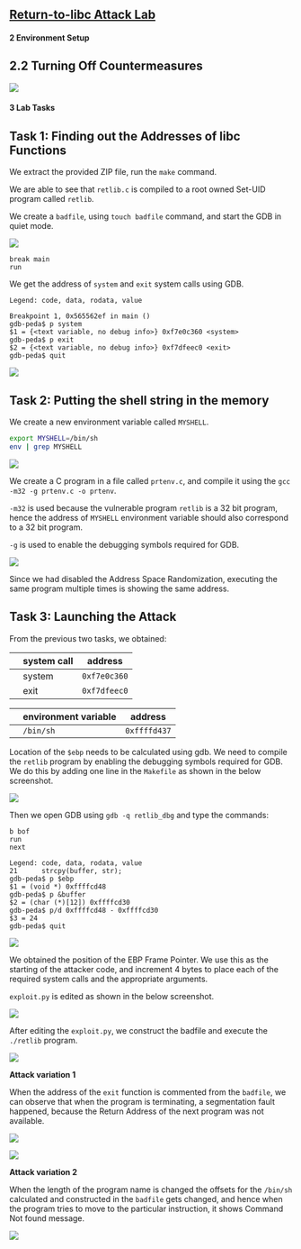 ## [Return-to-libc Attack Lab](https://seedsecuritylabs.org/Labs_20.04/Software/Return_to_Libc/)

#### 2 Environment Setup

## 2.2 Turning Off Countermeasures

![](image.png)

#### 3 Lab Tasks

## Task 1: Finding out the Addresses of libc Functions

We extract the provided ZIP file, run the `make` command.

We are able to see that `retlib.c` is compiled to a root owned Set-UID program called `retlib`.

We create a `badfile`, using `touch badfile` command, and start the GDB in quiet mode.

![](image-1.png)

```
break main
run
```

We get the address of `system` and `exit` system calls using GDB.

```
Legend: code, data, rodata, value

Breakpoint 1, 0x565562ef in main ()
gdb-peda$ p system
$1 = {<text variable, no debug info>} 0xf7e0c360 <system>
gdb-peda$ p exit
$2 = {<text variable, no debug info>} 0xf7dfeec0 <exit>
gdb-peda$ quit
```

![](image-2.png)

## Task 2: Putting the shell string in the memory

We create a new environment variable called `MYSHELL`.

```sh
export MYSHELL=/bin/sh
env | grep MYSHELL
```

![](image-3.png)

We create a C program in a file called `prtenv.c`, and compile it using the `gcc -m32 -g prtenv.c -o prtenv`.

`-m32` is used because the vulnerable program `retlib` is a 32 bit program, hence the address of `MYSHELL` environment variable should also correspond to a 32 bit program.

`-g` is used to enable the debugging symbols required for GDB.

![](image-4.png)

Since we had disabled the Address Space Randomization, executing the same program multiple times is showing the same address.

## Task 3: Launching the Attack

From the previous two tasks, we obtained:


|   | system call          | address    |
|---|----------------------|------------|
|   | system               | `0xf7e0c360` |
|   | exit                 | `0xf7dfeec0` |

|   | environment variable | address    |
|---|----------------------|------------|
|   | `/bin/sh`              | `0xffffd437`   |


Location of the `$ebp` needs to be calculated using gdb. We need to compile the `retlib` program by enabling the debugging symbols required for GDB. We do this by adding one line in the `Makefile` as shown in the below screenshot.

![](image-13.png)

Then we open GDB using `gdb -q retlib_dbg` and type the commands:

```
b bof
run
next
```

```
Legend: code, data, rodata, value
21	    strcpy(buffer, str);   
gdb-peda$ p $ebp
$1 = (void *) 0xffffcd48
gdb-peda$ p &buffer
$2 = (char (*)[12]) 0xffffcd30
gdb-peda$ p/d 0xffffcd48 - 0xffffcd30
$3 = 24
gdb-peda$ quit
```

![](image-5.png)

We obtained the position of the EBP Frame Pointer. We use this as the starting of the attacker code, and increment 4 bytes to place each of the required system calls and the appropriate arguments.

`exploit.py` is edited as shown in the below screenshot.

![](image-7.png)


After editing the `exploit.py`, we construct the badfile and execute the `./retlib` program.

![](image-6.png)

**Attack variation 1**

When the address of the `exit` function is commented from the `badfile`, we can observe that when the program is terminating, a segmentation fault happened, because the Return Address of the next program was not available.

![](image-9.png)

![](image-8.png)

**Attack variation 2**

When the length of the program name is changed the offsets for the `/bin/sh` calculated and constructed in the `badfile` gets changed, and hence when the program tries to move to the particular instruction, it shows Command Not found message.

![](image-10.png)
